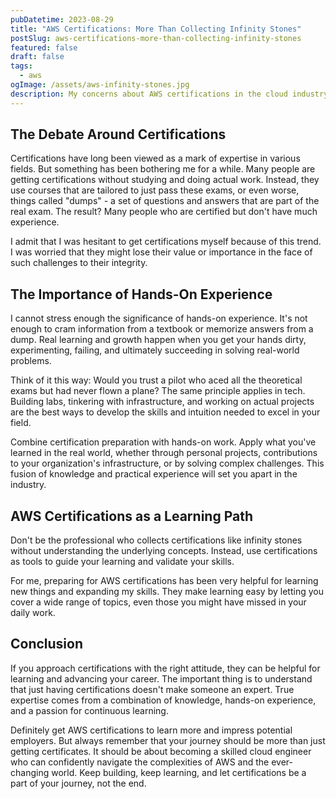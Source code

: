 ```yaml
---
pubDatetime: 2023-08-29
title: "AWS Certifications: More Than Collecting Infinity Stones"
postSlug: aws-certifications-more-than-collecting-infinity-stones
featured: false
draft: false
tags:
  - aws
ogImage: /assets/aws-infinity-stones.jpg
description: My concerns about AWS certifications in the cloud industry and the importance of hands-on experience.
---
```


## The Debate Around Certifications

Certifications have long been viewed as a mark of expertise in various fields. But something has been bothering me for a while. Many people are getting certifications without studying and doing actual work. Instead, they use courses that are tailored to just pass these exams, or even worse, things called "dumps" - a set of questions and answers that are part of the real exam. The result? Many people who are certified but don't have much experience.

I admit that I was hesitant to get certifications myself because of this trend. I was worried that they might lose their value or importance in the face of such challenges to their integrity.

## The Importance of Hands-On Experience

I cannot stress enough the significance of hands-on experience. It's not enough to cram information from a textbook or memorize answers from a dump. Real learning and growth happen when you get your hands dirty, experimenting, failing, and ultimately succeeding in solving real-world problems.

Think of it this way: Would you trust a pilot who aced all the theoretical exams but had never flown a plane? The same principle applies in tech. Building labs, tinkering with infrastructure, and working on actual projects are the best ways to develop the skills and intuition needed to excel in your field.

Combine certification preparation with hands-on work. Apply what you've learned in the real world, whether through personal projects, contributions to your organization's infrastructure, or by solving complex challenges. This fusion of knowledge and practical experience will set you apart in the industry.

## AWS Certifications as a Learning Path

Don't be the professional who collects certifications like infinity stones without understanding the underlying concepts. Instead, use certifications as tools to guide your learning and validate your skills.

For me, preparing for AWS certifications has been very helpful for learning new things and expanding my skills. They make learning easy by letting you cover a wide range of topics, even those you might have missed in your daily work.

## Conclusion

If you approach certifications with the right attitude, they can be helpful for learning and advancing your career. The important thing is to understand that just having certifications doesn't make someone an expert. True expertise comes from a combination of knowledge, hands-on experience, and a passion for continuous learning.

Definitely get AWS certifications to learn more and impress potential employers. But always remember that your journey should be more than just getting certificates. It should be about becoming a skilled cloud engineer who can confidently navigate the complexities of AWS and the ever-changing world. Keep building, keep learning, and let certifications be a part of your journey, not the end.
